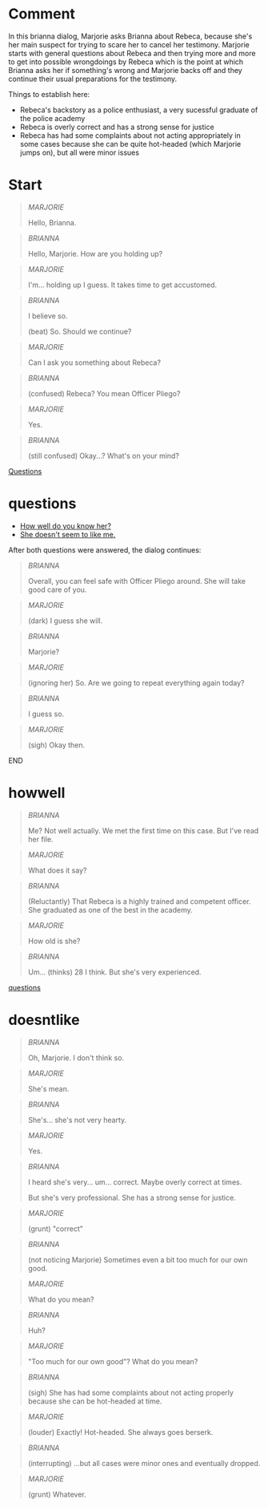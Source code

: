 # Comment

In this brianna dialog, Marjorie asks Brianna about Rebeca, because she's her main suspect for trying to scare her to cancel her testimony. Marjorie starts with general questions about Rebeca and then trying more and more to get into possible wrongdoings by Rebeca which is the point at which Brianna asks her if something's wrong and Marjorie backs off and they continue their usual preparations for the testimony.

Things to establish here:

* Rebeca's backstory as a police enthusiast, a very sucessful graduate of the police academy
* Rebeca is overly correct and has a strong sense for justice
* Rebeca has had some complaints about not acting appropriately in some cases because she can be quite hot-headed (which Marjorie jumps on), but all were minor issues

# Start

> *MARJORIE*
>
> Hello, Brianna.

> *BRIANNA*
>
> Hello, Marjorie. How are you holding up?

> *MARJORIE*
>
> I'm... holding up I guess. It takes time to get accustomed.

> *BRIANNA*
>
> I believe so.
>
> (beat) So. Should we continue?

> *MARJORIE*
>
> Can I ask you something about Rebeca?

> *BRIANNA*
>
> (confused) Rebeca? You mean Officer Pliego?

> *MARJORIE*
>
> Yes.

> *BRIANNA*
>
> (still confused) Okay...? What's on your mind?

[Questions](questions)

# questions

* [How well do you know her?](howwell)
* [She doesn't seem to like me.](#doesntlike)

After both questions were answered, the dialog continues:

> *BRIANNA*
>
> Overall, you can feel safe with Officer Pliego around. She will take good care of you.

> *MARJORIE*
>
> (dark) I guess she will.

> *BRIANNA*
>
> Marjorie?

> *MARJORIE*
>
> (ignoring her) So. Are we going to repeat everything again today?

> *BRIANNA*
>
> I guess so.

> *MARJORIE*
>
> (sigh) Okay then.

END

# howwell

> *BRIANNA*
>
> Me? Not well actually. We met the first time on this case. But I've read her file.

> *MARJORIE*
>
> What does it say?

> *BRIANNA*
>
> (Reluctantly) That Rebeca is a highly trained and competent officer. She graduated as one of the best in the academy.

> *MARJORIE*
>
> How old is she?

> *BRIANNA*
>
> Um... (thinks) 28 I think. But she's very experienced.

[questions](#questions)

# doesntlike

> *BRIANNA*
>
> Oh, Marjorie. I don't think so.

> *MARJORIE*
>
> She's mean.

> *BRIANNA*
>
> She's... she's not very hearty.

> *MARJORIE*
>
> Yes.

> *BRIANNA*
>
> I heard she's very... um... correct. Maybe overly correct at times.
>
> But she's very professional. She has a strong sense for justice.

> *MARJORIE*
>
> (grunt) "correct"

> *BRIANNA*
>
> (not noticing Marjorie) Sometimes even a bit too much for our own good.

> *MARJORIE*
>
> What do you mean?

> *BRIANNA*
>
> Huh?

> *MARJORIE*
>
> "Too much for our own good"? What do you mean?

> *BRIANNA*
>
> (sigh) She has had some complaints about not acting properly because she can be hot-headed at time.

> *MARJORIE*
>
> (louder) Exactly! Hot-headed. She always goes berserk.

> *BRIANNA*
>
> (interrupting) ...but all cases were minor ones and eventually dropped.

> *MARJORIE*
>
> (grunt) Whatever.
